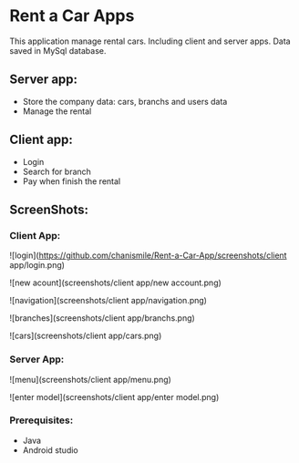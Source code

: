 # Rent a Car Apps
This application manage rental cars. Including client and server apps. Data saved in MySql database.

## Server app:
* Store the company data: cars, branchs and users data
* Manage the rental

## Client app:
* Login
* Search for branch
* Pay when finish the rental

## ScreenShots:
### Client App:

![login](https://github.com/chanismile/Rent-a-Car-App/screenshots/client app/login.png)

![new acount](screenshots/client app/new account.png)

![navigation](screenshots/client app/navigation.png)

![branches](screenshots/client app/branchs.png)

![cars](screenshots/client app/cars.png)

### Server App:

![menu](screenshots/client app/menu.png)

![enter model](screenshots/client app/enter model.png)


### Prerequisites:
* Java
* Android studio

